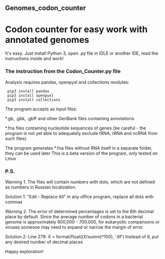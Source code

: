 ## Genomes_codon_counter
# Codon counter for easy work with annotated genomes

It's easy. Just install Python 3, open .py file in IDLE or another IDE,
read the instructions inside and work!


### The instruction from the Codon_Counter.py file

Analysis requires pandas, openpyxl and collections modules:

     pip3 install pandas
     pip3 install openpyxl
     pip3 install collections

The program accepts as input files:

*.gb, .gbk, .gbff and other GenBank files containing annotations

*.fna files containing nucleotide sequences of genes (be careful - the program is not yet able to adequately exclude tRNA, rRNA and ncRNA from such files)

The program generates *.fna files without RNA itself in a separate folder, they can be used later
This is a beta version of the program, only tested on Linux
 
### P.S.
Warning 1. The files will contain numbers with dots, which are not defined as numbers in Russian localization.

Solution 1: "Edit - Replace All" in any office program, replace all dots with commas

Warning 2. The error of determined percentages is set to the 6th decimal place by default.
Since the average number of codons in a bacterial genome is approximately 600,000 - 700,000, for eukaryotic comparisons
or viruses someone may need to expand or narrow the margin of error.

Solution 2: Line 279: X = format(float((X/summ)*100), '.6f')
Instead of 6, put any desired number of decimal places


Happy exploration!
